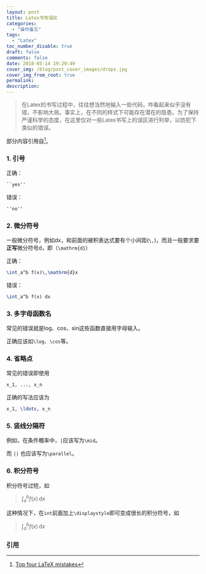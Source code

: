 ```yaml
---
layout: post
title: Latex书写误区
categories:
  - "操作备忘"
tags:
  - "Latex"
toc_number_disable: true
draft: false
comments: false
date: 2018-05-14 19:29:49
cover_img: /blog/post_cover_images/drops.jpg
cover_img_from_root: true
permalink:
description:
---
```


> 在Latex的书写过程中，往往想当然地输入一些代码，咋看起来似乎没有错，不影响大局。事实上，在不同的样式下可能存在潜在的隐患。为了保持严谨科学的态度，在这里仅对一些Latex书写上的误区进行列举，以防犯下类似的错误。

部分内容引用自[^1]。

### 1. 引号

正确：
```latex
``yes''
```

错误：
```latex
''no''
```

### 2. 微分符号

一般微分符号，例如dx，和前面的被积表达式要有个小间距(`\,`)，而且一般要求要**正写**微分符号d，即（`\mathrm{d}`）

正确：
```latex
\int_a^b f(x)\,\mathrm{d}x
```

错误：
```latex
\int_a^b f(x) dx
```

### 3. 多字母函数名

常见的错误就是log、cos、sin这些函数直接用字母输入。

正确应该如`\log`、`\cos`等。

### 4. 省略点

常见的错误即使用

```latex
x_1, ..., x_n
```

正确的写法应该为

```latex
x_1, \ldots, x_n
```

### 5. 竖线分隔符

例如，在条件概率中，`|`应该写为`\mid`。

而 `||` 也应该写为`\parallel`。

### 6. 积分符号

积分符号过短，如

> $\int_a^b f(x)\,\mathrm{d}x$

这种情况下，在`int`前面加上`\displaystyle`即可变成很长的积分符号，如

> $\displaystyle\int_a^b f(x)\,\mathrm{d}x$

### 引用

[^1]: [Top four LaTeX mistakes](https://www.johndcook.com/blog/2010/02/15/top-latex-mistakes/)
